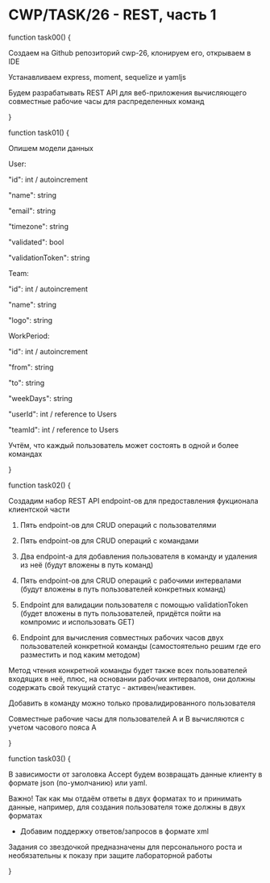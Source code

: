 # CWP/TASK/26 - REST, часть 1
function task00() {

Создаем на Github репозиторий cwp-26, клонируем его, открываем в IDE

Устанавливаем express, moment, sequelize и yamljs

Будем разрабатывать REST API для веб-приложения вычисляющего совместные рабочие часы для распределенных команд

}

function task01() {

Опишем модели данных

User:

"id": int / autoincrement

"name": string

"email": string

"timezone": string

"validated": bool

"validationToken": string

Team:

"id": int / autoincrement

"name": string

"logo": string

WorkPeriod:

"id": int / autoincrement

"from": string

"to": string

"weekDays": string

"userId": int / reference to Users

"teamId": int / reference to Users

Учтём, что каждый пользователь может состоять в одной и более командах

}

function task02() {

Создадим набор REST API endpoint-ов для предоставления фукционала клиентской части

1. Пять endpoint-ов для CRUD операций с пользователями

2. Пять endpoint-ов для CRUD операций с командами

3. Два endpoint-а для добавления пользователя в команду и удаления из неё (будут вложены в путь команд)

4. Пять endpoint-ов для CRUD операций с рабочими интервалами (будут вложены в путь пользователей конкретных команд)

5. Endpoint для валидации пользователя с помощью validationToken (будет вложены в путь пользователей, придётся пойти на компромис и использовать GET)

6. Endpoint для вычисления совместных рабочих часов двух пользователей конкретной команды (самостоятельно решим где его разместить и под каким методом)

Метод чтения конкретной команды будет также всех пользователей входящих в неё, плюс, на основании рабочих интервалов, они должны содержать свой текущий статус - активен/неактивен.

Добавить в команду можно только провалидированного пользователя

Совместные рабочие часы для пользователей A и B вычисляются с учетом часового пояса A

}

function task03() {

В зависимости от заголовка Accept будем возвращать данные клиенту в формате json (по-умолчанию) или yaml.

Важно! Так как мы отдаём ответы в двух форматах то и принимать данные, например, для создания пользователя тоже должны в двух форматах

* Добавим поддержку ответов/запросов в формате xml

Задания со звездочкой предназначены для персонального роста и необязательны к показу при защите лабораторной работы

}